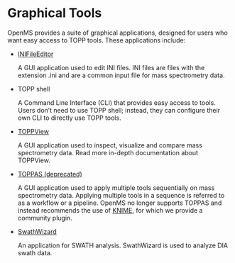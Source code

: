 Graphical Tools
===============

OpenMS provides a suite of graphical applications, designed for users who want easy access to TOPP tools. These applications include:
- [INIFileEditor](graphical-topp-tools/ini-file-editor.md)

  A GUI application used to edit INI files. INI files are files with the extension .ini and are a common input file for mass spectrometry data.
- TOPP shell

  A Command Line Interface (CLI) that provides easy access to tools. Users don’t need to use TOPP shell; instead, they can configure their own CLI to directly use TOPP tools.
- [TOPPView](graphical-topp-tools/toppview.md)

  A GUI application used to inspect, visualize and compare mass spectrometry data. Read more in-depth documentation about TOPPView.
- [TOPPAS (deprecated)](graphical-topp-tools/toppas.md)

  A GUI application used to apply multiple tools sequentially on mass spectrometry data. Applying multiple tools in a sequence is referred to as a workflow or a pipeline. OpenMS no longer supports TOPPAS and instead recommends the use of [KNIME](https://www.knime.com/), for which we provide a community plugin.
- [SwathWizard](graphical-topp-tools/swathwizard.md)

  An application for SWATH analysis. SwathWizard is used to analyze DIA swath data.
